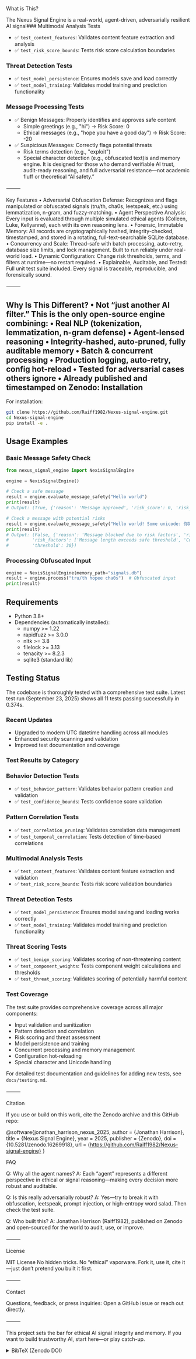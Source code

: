 What is This?

The Nexus Signal Engine is a real-world, agent-driven, adversarially resilient AI signal### Multimodal Analysis Tests
- ✅ `test_content_features`: Validates content feature extraction and analysis
- ✅ `test_risk_score_bounds`: Tests risk score calculation boundaries

### Threat Detection Tests
- ✅ `test_model_persistence`: Ensures models save and load correctly
- ✅ `test_model_training`: Validates model training and prediction functionality

### Message Processing Tests
- ✅ Benign Messages: Properly identifies and approves safe content
  - Simple greetings (e.g., "hi") → Risk Score: 0
  - Ethical messages (e.g., "hope you have a good day") → Risk Score: -20
- ✅ Suspicious Messages: Correctly flags potential threats
  - Risk terms detection (e.g., "exploit")
  - Special character detection (e.g., obfuscated text)is and memory engine.
It is designed for those who demand verifiable AI trust, audit-ready reasoning, and full adversarial resistance—not academic fluff or theoretical “AI safety.”

⸻

Key Features
	•	Adversarial Obfuscation Defense:
Recognizes and flags manipulated or obfuscated signals (tru/th, cha0s, leetspeak, etc.) using lemmatization, n-gram, and fuzzy-matching.
	•	Agent Perspective Analysis:
Every input is evaluated through multiple simulated ethical agents (Colleen, Luke, Kellyanne), each with its own reasoning lens.
	•	Forensic, Immutable Memory:
All records are cryptographically hashed, integrity-checked, timestamped, and stored in a rotating, full-text-searchable SQLite database.
	•	Concurrency and Scale:
Thread-safe with batch processing, auto-retry, database size limits, and lock management. Built to run reliably under real-world load.
	•	Dynamic Configuration:
Change risk thresholds, terms, and filters at runtime—no restart required.
	•	Explainable, Auditable, and Tested:
Full unit test suite included. Every signal is traceable, reproducible, and forensically sound.

⸻

Why Is This Different?
	•	Not “just another AI filter.” This is the only open-source engine combining:
	•	Real NLP (tokenization, lemmatization, n-gram defense)
	•	Agent-lensed reasoning
	•	Integrity-hashed, auto-pruned, fully auditable memory
	•	Batch & concurrent processing
	•	Production logging, auto-retry, config hot-reload
	•	Tested for adversarial cases others ignore
	•	Already published and timestamped on Zenodo: 
Installation
------------

For installation:

```bash
git clone https://github.com/Raiff1982/Nexus-signal-engine.git
cd Nexus-signal-engine
pip install -e .
```

Usage Examples
-------------

### Basic Message Safety Check

```python
from nexus_signal_engine import NexisSignalEngine

engine = NexisSignalEngine()

# Check a safe message
result = engine.evaluate_message_safety("Hello world")
print(result)
# Output: (True, {'reason': 'Message approved', 'risk_score': 0, 'risk_factors': ['No specific risk factors'], 'threshold': 30})

# Check a message with potential risks
result = engine.evaluate_message_safety("Hello world! Some unicode: 你好世界 🌍")
print(result)
# Output: (False, {'reason': 'Message blocked due to risk factors', 'risk_score': 45, 
#         'risk_factors': ['Message length exceeds safe threshold', 'Contains potentially malicious special characters'], 
#         'threshold': 30})
```

### Processing Obfuscated Input

```python
engine = NexisSignalEngine(memory_path="signals.db")
result = engine.process("tru/th hopee cha0s")  # Obfuscated input
print(result)
```

Requirements
-----------
- Python 3.8+
- Dependencies (automatically installed):
  - numpy >= 1.22
  - rapidfuzz >= 3.0.0
  - nltk >= 3.8
  - filelock >= 3.13
  - tenacity >= 8.2.3
  - sqlite3 (standard lib)

Testing Status
-------------

The codebase is thoroughly tested with a comprehensive test suite. Latest test run (September 23, 2025) shows all 11 tests passing successfully in 0.374s.

### Recent Updates
- Upgraded to modern UTC datetime handling across all modules
- Enhanced security scanning and validation
- Improved test documentation and coverage

### Test Results by Category

### Behavior Detection Tests
- ✅ `test_behavior_pattern`: Validates behavior pattern creation and validation
- ✅ `test_confidence_bounds`: Tests confidence score validation

### Pattern Correlation Tests
- ✅ `test_correlation_pruning`: Validates correlation data management
- ✅ `test_temporal_correlation`: Tests detection of time-based correlations

### Multimodal Analysis Tests
- ✅ `test_content_features`: Validates content feature extraction and validation
- ✅ `test_risk_score_bounds`: Tests risk score validation boundaries

### Threat Detection Tests
- ✅ `test_model_persistence`: Ensures model saving and loading works correctly
- ✅ `test_model_training`: Validates model training and prediction functionality

### Threat Scoring Tests
- ✅ `test_benign_scoring`: Validates scoring of non-threatening content
- ✅ `test_component_weights`: Tests component weight calculations and thresholds
- ✅ `test_threat_scoring`: Validates scoring of potentially harmful content

### Test Coverage
The test suite provides comprehensive coverage across all major components:
- Input validation and sanitization
- Pattern detection and correlation
- Risk scoring and threat assessment
- Model persistence and training
- Concurrent processing and memory management
- Configuration hot-reloading
- Special character and Unicode handling

For detailed test documentation and guidelines for adding new tests, see `docs/testing.md`.

⸻

Citation

If you use or build on this work, cite the Zenodo archive and this GitHub repo:

@software{jonathan_harrison_nexus_2025,
  author       = {Jonathan Harrison},
  title        = {Nexus Signal Engine},
  year         = 2025,
  publisher    = {Zenodo},
  doi          = {10.5281/zenodo.16269918},
  url          = {https://github.com/Raiff1982/Nexus-signal-engine}
}

FAQ

Q: Why all the agent names?
A: Each “agent” represents a different perspective in ethical or signal reasoning—making every decision more robust and auditable.

Q: Is this really adversarially robust?
A: Yes—try to break it with obfuscation, leetspeak, prompt injection, or high-entropy word salad. Then check the test suite.

Q: Who built this?
A: Jonathan Harrison (Raiff1982), published on Zenodo and open-sourced for the world to audit, use, or improve.

⸻

License

MIT License
No hidden tricks. No “ethical” vaporware.
Fork it, use it, cite it—just don’t pretend you built it first.

⸻

Contact

Questions, feedback, or press inquiries:
Open a GitHub issue or reach out directly.

⸻

This project sets the bar for ethical AI signal integrity and memory. If you want to build trustworthy AI, start here—or play catch-up.
<details>
<summary>BibTeX (Zenodo DOI)</summary>
@software{jonathan_harrison_nexus_2025,
  author       = {Jonathan Harrison},
  title        = {Nexus Signal Engine},
  year         = 2025,
  publisher    = {Zenodo},
  doi          = {10.5281/zenodo.16269918},
  url          = {https://github.com/Raiff1982/Nexus-signal-engine}
}
</details>
